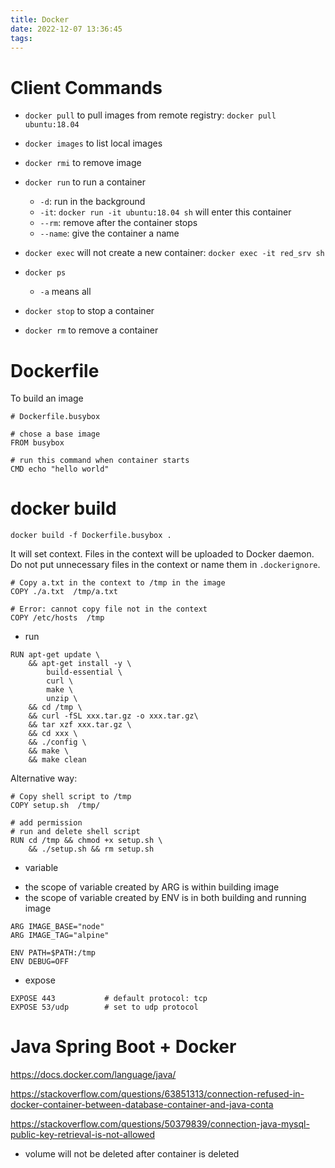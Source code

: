 ```yaml
---
title: Docker
date: 2022-12-07 13:36:45
tags:
---
```

# Client Commands
* `docker pull` to pull images from remote registry: `docker pull ubuntu:18.04`
* `docker images` to list local images
* `docker rmi` to remove image
* `docker run` to run a container
  - `-d`: run in the background
  - `-it`: `docker run -it ubuntu:18.04 sh` will enter this container
  - `--rm`: remove after the container stops
  - `--name`: give the container a name

* `docker exec` will not create a new container: `docker exec -it red_srv sh`
* `docker ps`
  - `-a` means all
* `docker stop` to stop a container
* `docker rm` to remove a container

# Dockerfile
To build an image
```
# Dockerfile.busybox

# chose a base image
FROM busybox

# run this command when container starts            
CMD echo "hello world"  
```
# docker build
```
docker build -f Dockerfile.busybox .
```
It will set context. Files in the context will be uploaded to Docker daemon. Do not put unnecessary files in the context or name them in `.dockerignore`.

```
# Copy a.txt in the context to /tmp in the image
COPY ./a.txt  /tmp/a.txt

# Error: cannot copy file not in the context
COPY /etc/hosts  /tmp
```
* run
```
RUN apt-get update \
    && apt-get install -y \
        build-essential \
        curl \
        make \
        unzip \
    && cd /tmp \
    && curl -fSL xxx.tar.gz -o xxx.tar.gz\
    && tar xzf xxx.tar.gz \
    && cd xxx \
    && ./config \
    && make \
    && make clean
```
Alternative way:
```
# Copy shell script to /tmp
COPY setup.sh  /tmp/                

# add permission
# run and delete shell script
RUN cd /tmp && chmod +x setup.sh \  
    && ./setup.sh && rm setup.sh    
```
* variable
- the scope of variable created by ARG is within building image
- the scope of variable created by ENV is in both building and running image
```
ARG IMAGE_BASE="node"
ARG IMAGE_TAG="alpine"

ENV PATH=$PATH:/tmp
ENV DEBUG=OFF
```
* expose
```
EXPOSE 443           # default protocol: tcp
EXPOSE 53/udp        # set to udp protocol
```

# Java Spring Boot + Docker
https://docs.docker.com/language/java/

https://stackoverflow.com/questions/63851313/connection-refused-in-docker-container-between-database-container-and-java-conta

https://stackoverflow.com/questions/50379839/connection-java-mysql-public-key-retrieval-is-not-allowed

* volume will not be deleted after container is deleted

